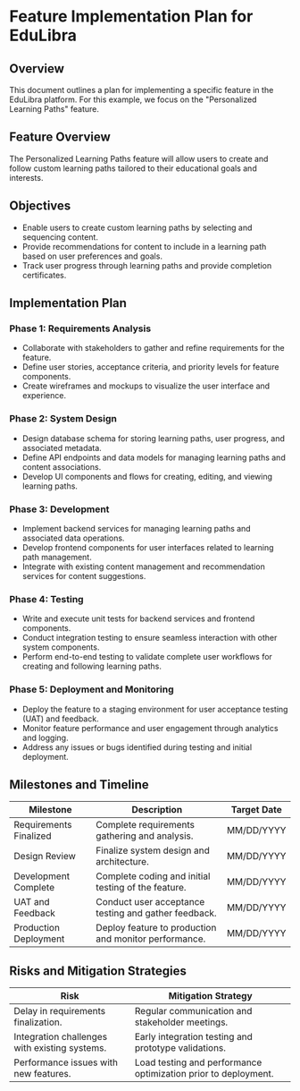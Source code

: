 # Feature Implementation Plan for EduLibra

## Overview
This document outlines a plan for implementing a specific feature in the EduLibra platform. For this example, we focus on the "Personalized Learning Paths" feature.

## Feature Overview
The Personalized Learning Paths feature will allow users to create and follow custom learning paths tailored to their educational goals and interests.

## Objectives
- Enable users to create custom learning paths by selecting and sequencing content.
- Provide recommendations for content to include in a learning path based on user preferences and goals.
- Track user progress through learning paths and provide completion certificates.

## Implementation Plan

### Phase 1: Requirements Analysis
- Collaborate with stakeholders to gather and refine requirements for the feature.
- Define user stories, acceptance criteria, and priority levels for feature components.
- Create wireframes and mockups to visualize the user interface and experience.

### Phase 2: System Design
- Design database schema for storing learning paths, user progress, and associated metadata.
- Define API endpoints and data models for managing learning paths and content associations.
- Develop UI components and flows for creating, editing, and viewing learning paths.

### Phase 3: Development
- Implement backend services for managing learning paths and associated data operations.
- Develop frontend components for user interfaces related to learning path management.
- Integrate with existing content management and recommendation services for content suggestions.

### Phase 4: Testing
- Write and execute unit tests for backend services and frontend components.
- Conduct integration testing to ensure seamless interaction with other system components.
- Perform end-to-end testing to validate complete user workflows for creating and following learning paths.

### Phase 5: Deployment and Monitoring
- Deploy the feature to a staging environment for user acceptance testing (UAT) and feedback.
- Monitor feature performance and user engagement through analytics and logging.
- Address any issues or bugs identified during testing and initial deployment.

## Milestones and Timeline

| Milestone                | Description                                      | Target Date |
|--------------------------|--------------------------------------------------|-------------|
| Requirements Finalized    | Complete requirements gathering and analysis.     | MM/DD/YYYY |
| Design Review             | Finalize system design and architecture.         | MM/DD/YYYY |
| Development Complete      | Complete coding and initial testing of the feature. | MM/DD/YYYY |
| UAT and Feedback         | Conduct user acceptance testing and gather feedback. | MM/DD/YYYY |
| Production Deployment     | Deploy feature to production and monitor performance. | MM/DD/YYYY |

## Risks and Mitigation Strategies

| Risk                                      | Mitigation Strategy                                      |
|-------------------------------------------|---------------------------------------------------------|
| Delay in requirements finalization.      | Regular communication and stakeholder meetings.         |
| Integration challenges with existing systems. | Early integration testing and prototype validations. |
| Performance issues with new features.     | Load testing and performance optimization prior to deployment. |
